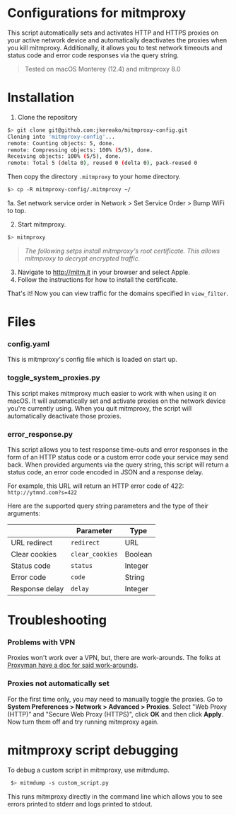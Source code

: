 # Configurations for mitmproxy
This script automatically sets and activates HTTP and HTTPS proxies on your
active network device and automatically deactivates the proxies when you kill
mitmproxy. Additionally, it allows you to test network timeouts and status code
and error code responses via the query string.

> Tested on macOS Monterey (12.4) and mitmproxy 8.0

# Installation
1. Clone the repository

```sh
$> git clone git@github.com:jkereako/mitmproxy-config.git
Cloning into 'mitmproxy-config'...
remote: Counting objects: 5, done.
remote: Compressing objects: 100% (5/5), done.
Receiving objects: 100% (5/5), done.
remote: Total 5 (delta 0), reused 0 (delta 0), pack-reused 0
```

Then copy the directory `.mitmproxy` to your home directory.

```sh
$> cp -R mitmproxy-config/.mitmproxy ~/
```

1a. Set network service order in Network > Set Service Order > Bump WiFi to top.

2. Start mitmproxy.

```sh
$> mitmproxy
```

> *The following setps install mitmproxy's root certificate. This 
> allows mitmproxy to decrypt encrypted traffic.*

3. Navigate to http://mitm.it in your browser and select Apple.
4. Follow the instructions for how to install the certificate.

That's it! Now you can view traffic for the domains specified in `view_filter`.

# Files
### config.yaml
This is mitmproxy's config file which is loaded on start up.

### toggle_system_proxies.py
This script makes mitmproxy much easier to work with when using it on macOS. It
will automatically set and activate proxies on the network device you're
currently using. When you quit mitmproxy, the script will automatically
deactivate those proxies.

### error_response.py
This script allows you to test response time-outs and error responses in the
form of an HTTP status code or a custom error code your service may send back.
When provided arguments via the query string, this script will return a status
code, an error code encoded in JSON and a response delay.

For example, this URL will return an HTTP error code of 422: `http://ytmnd.com?s=422`

Here are the supported query string parameters and the type of their arguments:

|                 |  Parameter         |   Type    |
|-----------------|--------------------|-----------|
| URL redirect    | `redirect`         |  URL      |
| Clear cookies   | `clear_cookies`    |  Boolean  |
| Status code     | `status`           |  Integer  |
| Error code      | `code`             |  String   |
| Response delay  | `delay`            |  Integer  |

# Troubleshooting

### Problems with VPN
Proxies won't work over a VPN, but, there are work-arounds. The folks at
[Proxyman have a doc for said work-arounds][1].

### Proxies not automatically set
For the first time only, you may need to manually toggle the proxies. Go to 
**System Preferences > Network > Advanced > Proxies**. Select "Web Proxy 
(HTTP)" and "Secure Web Proxy (HTTPS)", click **OK** and then
click **Apply**. Now turn them off and try running mitmproxy again.

# mitmproxy script debugging
To debug a custom script in mitmproxy, use mitmdump.

```sh
 $> mitmdump -s custom_script.py
```

This runs mitmproxy directly in the command line which allows you to see errors
printed to stderr and logs printed to stdout.

[1]: https://docs.proxyman.io/troubleshooting/proxyman-does-not-work-with-vpn-apps
